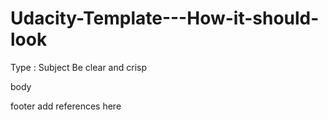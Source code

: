 # Udacity-Template---How-it-should-look

Type : Subject
  Be clear and crisp

body

footer
add references here 
